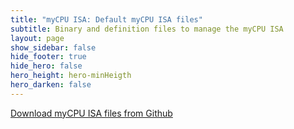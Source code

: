 ```yaml
---
title: "myCPU ISA: Default myCPU ISA files"
subtitle: Binary and definition files to manage the myCPU ISA
layout: page
show_sidebar: false
hide_footer: true
hide_hero: false
hero_height: hero-minHeigth
hero_darken: false
---
```



<a class="button is-primary is-light" href="https://github.com/mylabpcb/myCPU/tree/e2402fc2bf19b1e7a32425f3cb628db769d396d2/ISA/Basic_ISA" target="_blank">Download myCPU ISA files from Github</a>
